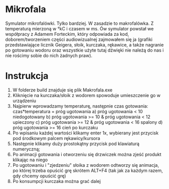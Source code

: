 # Mikrofala

Symulator mikrofalówki. Tylko bardziej. W zasadzie to makrofalówka. Z temperaturą mierzoną w °kC i czasem w ms. Ów symulator powstał we współpracy z Adamem Forteckim, który odpowiada za kod, doborem/tworzeniem części audiowizualnej zajmowałem się ja (grafiki przedstawiające licznik Geigera, słoik, kurczaka, rękawice, a także nagranie po gotowaniu wodoru oraz wszystkie użyte tutaj dźwięki nie należą do nas i nie rościmy sobie do nich żadnych praw).

# Instrukcja

1) W folderze build znajduje się plik Makrofala.exe
2) Kliknięcie na kurczaka/słoik z wodorem spowoduje umieszczenie go w urządzeniu
3) Najpierw wprowadzamy temperaturę, następnie czas gotowania:
	 czas*temperatura = próg ugotowania
	 a) próg ugotowania < 10 niedogotowany
	 b) próg ugotowania >= 10 & próg ugotowania < 12 upieczony
	 c) próg ugotowania >= 12 & próg ugotowania < 16 spalony
	 d) próg ugotowania >= 16 cień po kurczaku
4) Po wpisaniu każdej wartości klikamy enter 1x, wybierany jest przycisk pod środkowym palcem rękawicy/kursora
5) Następnie klikamy duży prostokątny przycisk pod klawiaturą numeryczną;
6) Po animacji gotowania i otworzeniu się drzwiczek można zjeść produkt klikając na niego
7) Po ugotowaniu i "zjedzeniu" słoika z wodorem odtworzy się animacja, po której trzeba opuścić   grę skrótem ALT+F4
   (tak jak za każdym razem, gdy chcemy opuścić grę)
8) Po konsumpcji kurczaka można grać dalej 
